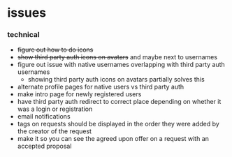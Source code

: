 # issues

### technical
- ~~figure out how to do icons~~
- ~~show third party auth icons on avatars~~ and maybe next to usernames
- figure out issue with native usernames overlapping with third party auth usernames
  - showing third party auth icons on avatars partially solves this
- alternate profile pages for native users vs third party auth
- make intro page for newly registered users
- have third party auth redirect to correct place depending on whether it was a login or registration
- email notifications
- tags on requests should be displayed in the order they were added by the creator of the request
- make it so you can see the agreed upon offer on a request with an accepted proposal
